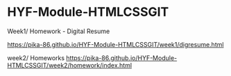 # HYF-Module-HTMLCSSGIT


Week1/ Homework - Digital Resume

https://pika-86.github.io/HYF-Module-HTMLCSSGIT/week1/digresume.html

week2/ Homeworks
https://pika-86.github.io/HYF-Module-HTMLCSSGIT/week2/homework/index.html

